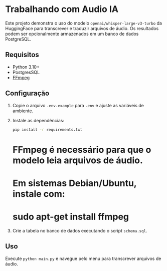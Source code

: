 # Trabalhando com Audio IA

Este projeto demonstra o uso do modelo `openai/whisper-large-v3-turbo` da HuggingFace para transcrever e traduzir arquivos de áudio. Os resultados podem ser opcionalmente armazenados em um banco de dados PostgreSQL.

## Requisitos
- Python 3.10+
- PostgresSQL
- [FFmpeg](https://ffmpeg.org/)

## Configuração
1. Copie o arquivo `.env.example` para `.env` e ajuste as variáveis de ambiente.
2. Instale as dependências:
   ```bash
   pip install -r requirements.txt
   ```
   # FFmpeg é necessário para que o modelo leia arquivos de áudio.
   # Em sistemas Debian/Ubuntu, instale com:
   # sudo apt-get install ffmpeg

3. Crie a tabela no banco de dados executando o script `schema.sql`.

## Uso
Execute `python main.py` e navegue pelo menu para transcrever arquivos de áudio.
